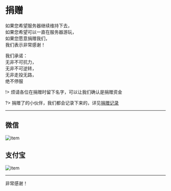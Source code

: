 # 捐赠

如果您希望服务器继续维持下去，  
如果您希望可以一直在服务器游玩，  
如果您愿意捐赠我们，  
我们表示非常感谢！

我们承诺：  
无非不可抗力，  
无非不可逆转，  
无非走投无路，  
绝不停服

!> 烦请各位在捐赠时留下名字，可以让我们确认是捐赠资金

?> 捐赠了的小伙伴，我们都会记录下来的，详见[捐赠记录](other/dr.md)

* * *

## 微信

![item](../../picture/微信.jpg)

## 支付宝

![item](../../picture/支付宝.jpg)

* * *

非常感谢！
